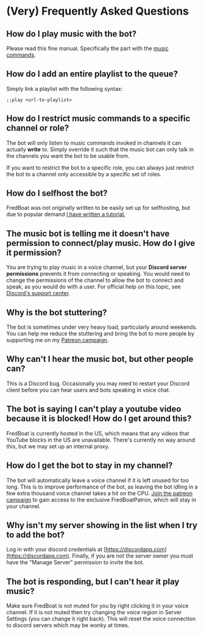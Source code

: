 # (Very) Frequently Asked Questions

## How do I play music with the bot?
Please read this fine manual. Specifically the part with the [music commands](https://fredboat.com/docs/index#music-commands).

## How do I add an entire playlist to the queue?
Simply link a playlist with the following syntax:

```
;;play <url-to-playlist>
```

## How do I restrict music commands to a specific channel or role?
The bot will only listen to music commands invoked in channels it can actually **write** to. Simply override it such that the music bot can only talk in the channels you want the bot to be usable from.

If you want to restrict the bot to a specific role, you can always just restrict the bot to a channel only accessible by a specific set of roles.

## How do I selfhost the bot?
FredBoat was not originally written to be easily set up for selfhosting, but due to popular demand [I have written a tutorial.](http://fredboat.com/docs/selfhosting)

## The music bot is telling me it doesn't have permission to connect/play music. How do I give it permission?
You are trying to play music in a voice channel, but your __Discord server permissions__ prevents it from connecting or speaking. You would need to change the permissions of the channel to allow the bot to connect and speak, as you would do with a user. For official help on this topic, see [Discord's support center](https://support.discordapp.com/hc/en-us/articles/206029707).

## Why is the bot stuttering?
The bot is sometimes under very heavy load, particularly around weekends. You can help me reduce the stuttering and bring the bot to more people by supporting me on my [Patreon campaign](https://www.patreon.com/fredboat).

## Why can't I hear the music bot, but other people can?
This is a Discord bug. Occasionally you may need to restart your Discord client before you can hear users and bots speaking in voice chat.

## The bot is saying I can't play a youtube video because it is blocked! How do I get around this?
FredBoat is currently hosted in the US, which means that any videos that YouTube blocks in the US are unavailable. There's currently no way around this, but we may set up an internal proxy.

## How do I get the bot to stay in my channel?
The bot will automatically leave a voice channel if it is left unused for too long. This is to improve performance of the bot, as leaving the bot idling in a few extra thousand voice channel takes a hit on the CPU. [Join the patreon campaign](https://fredboat.com/docs/donate) to gain access to the exclusive FredBoatPatron, which will stay in your channel.

## Why isn't my server showing in the list when I try to add the bot?
Log in with your discord credentials at [https://discordapp.com](https://discordapp.com). Finally, if you are not the server owner you must have the "Manage Server" permission to invite the bot. 

## The bot is responding, but I can't hear it play music?
Make sure FredBoat is not muted for you by right clicking it in your voice channel. If it is not muted then try changing the voice region in Server Settings (you can change it right back). This will reset the voice connection to discord servers which may be wonky at times.

